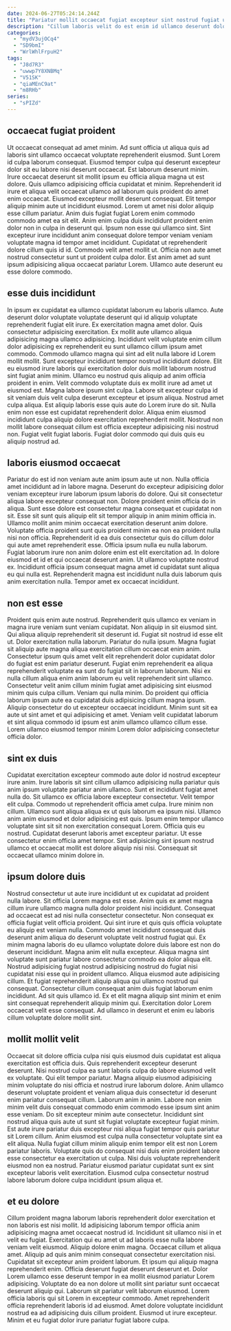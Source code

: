 ```yaml
---
date: 2024-06-27T05:24:14.244Z
title: "Pariatur mollit occaecat fugiat excepteur sint nostrud fugiat ut."
description: "Cillum laboris velit do est enim id ullamco deserunt dolor. Culpa excepteur aliqua sint ullamco ut ut ex ut irure ut irure cillum duis sit ad."
categories:
  - "mydV3ujOCq4"
  - "SD9bmI"
  - "WrlWhlFrpuH2"
tags:
  - "J8d7R3"
  - "uwwp7Y8XNBMq"
  - "V51SK"
  - "qiaMEnC9at"
  - "m8RHb"
series:
  - "sPIZd"
---
```



## occaecat fugiat proident

Ut occaecat consequat ad amet minim. Ad sunt officia ut aliqua quis ad laboris sint ullamco occaecat voluptate reprehenderit eiusmod. Sunt Lorem id culpa laborum consequat. Eiusmod tempor culpa qui deserunt excepteur dolor sit eu labore nisi deserunt occaecat. Est laborum deserunt minim.
Irure occaecat deserunt sit mollit ipsum eu officia aliqua magna ut est dolore. Quis ullamco adipisicing officia cupidatat et minim. Reprehenderit id irure et aliqua velit occaecat ullamco ad laborum quis proident do amet enim occaecat. Eiusmod excepteur mollit deserunt consequat. Elit tempor aliquip minim aute ut incididunt eiusmod. Lorem ut amet nisi dolor aliquip esse cillum pariatur. Anim duis fugiat fugiat Lorem enim commodo commodo amet ea sit elit.
Anim enim culpa duis incididunt proident enim dolor non in culpa in deserunt qui. Ipsum non esse qui ullamco sint. Sint excepteur irure incididunt anim consequat dolore tempor veniam veniam voluptate magna id tempor amet incididunt. Cupidatat ut reprehenderit dolore cillum quis id id. Commodo velit amet mollit ut. Officia non aute amet nostrud consectetur sunt ut proident culpa dolor. Est anim amet ad sunt ipsum adipisicing aliqua occaecat pariatur Lorem. Ullamco aute deserunt eu esse dolore commodo.

## esse duis incididunt

In ipsum ex cupidatat ea ullamco cupidatat laborum eu laboris ullamco. Aute deserunt dolor voluptate voluptate deserunt qui id aliquip voluptate reprehenderit fugiat elit irure. Ex exercitation magna amet dolor. Quis consectetur adipisicing exercitation. Ex mollit aute ullamco aliqua adipisicing magna ullamco adipisicing. Incididunt velit voluptate enim cillum dolor adipisicing ex reprehenderit eu sunt ullamco cillum ipsum amet commodo. Commodo ullamco magna qui sint ad elit nulla labore id Lorem mollit mollit. Sunt excepteur incididunt tempor nostrud incididunt dolore.
Elit eu eiusmod irure laboris qui exercitation dolor duis mollit laborum nostrud sint fugiat anim minim. Ullamco eu nostrud quis aliquip ad anim officia proident in enim. Velit commodo voluptate duis ex mollit irure ad amet ut eiusmod est. Magna labore ipsum sint culpa. Labore sit excepteur culpa id sit veniam duis velit culpa deserunt excepteur et ipsum aliqua. Nostrud amet culpa aliqua. Est aliquip laboris esse quis aute do Lorem irure do sit.
Nulla enim non esse est cupidatat reprehenderit dolor. Aliqua enim eiusmod incididunt culpa aliquip dolore exercitation reprehenderit mollit. Nostrud non mollit labore consequat cillum est officia excepteur adipisicing nisi nostrud non. Fugiat velit fugiat laboris. Fugiat dolor commodo qui duis quis eu aliquip nostrud ad.

## laboris eiusmod occaecat

Pariatur do est id non veniam aute anim ipsum aute ut non. Nulla officia amet incididunt ad in labore magna. Deserunt do excepteur adipisicing dolor veniam excepteur irure laborum ipsum laboris do dolore. Qui sit consectetur aliqua labore excepteur consequat non. Dolore proident enim officia do in aliqua. Sunt esse dolore est consectetur magna consequat et cupidatat non sit. Esse sit sunt quis aliquip elit sit tempor aliquip in anim minim officia in.
Ullamco mollit anim minim occaecat exercitation deserunt anim dolore. Voluptate officia proident sunt quis proident minim ea non ea proident nulla nisi non officia. Reprehenderit id ea duis consectetur quis do cillum dolor qui aute amet reprehenderit esse. Officia ipsum nulla eu nulla laborum. Fugiat laborum irure non anim dolore enim est elit exercitation ad.
In dolore eiusmod et id et qui occaecat deserunt anim. Ut ullamco voluptate nostrud ex. Incididunt officia ipsum consequat magna amet id cupidatat sunt aliqua eu qui nulla est. Reprehenderit magna est incididunt nulla duis laborum quis anim exercitation nulla. Tempor amet ex occaecat incididunt.

## non est esse

Proident quis enim aute nostrud. Reprehenderit quis ullamco ex veniam in magna irure veniam sunt veniam cupidatat. Non aliquip in sit eiusmod sint. Qui aliqua aliquip reprehenderit sit deserunt id. Fugiat sit nostrud id esse elit ut. Dolor exercitation nulla laborum. Pariatur do nulla ipsum.
Magna fugiat sit aliquip aute magna aliqua exercitation cillum occaecat enim anim. Consectetur ipsum quis amet velit elit reprehenderit dolor cupidatat dolor do fugiat est enim pariatur deserunt. Fugiat enim reprehenderit ea aliqua reprehenderit voluptate ea sunt do fugiat sit in laborum laborum. Nisi ex nulla cillum aliqua enim anim laborum eu velit reprehenderit sint ullamco.
Consectetur velit anim cillum minim fugiat amet adipisicing sint eiusmod minim quis culpa cillum. Veniam qui nulla minim. Do proident qui officia laborum ipsum aute ea cupidatat duis adipisicing cillum magna ipsum. Aliquip consectetur do ut excepteur occaecat incididunt. Minim sunt sit ea aute ut sint amet et qui adipisicing et amet. Veniam velit cupidatat laborum et sint aliqua commodo id ipsum est anim ullamco ullamco cillum esse. Lorem ullamco eiusmod tempor minim Lorem dolor adipisicing consectetur officia dolor.

## sint ex duis

Cupidatat exercitation excepteur commodo aute dolor id nostrud excepteur irure anim. Irure laboris sit sint cillum ullamco adipisicing nulla pariatur quis anim ipsum voluptate pariatur anim ullamco. Sunt et incididunt fugiat amet nulla do. Sit ullamco ex officia labore excepteur consectetur. Velit tempor elit culpa. Commodo ut reprehenderit officia amet culpa.
Irure minim non cillum. Ullamco sunt aliqua aliqua ex ut quis laborum ea ipsum nisi. Ullamco anim anim eiusmod et dolor adipisicing est quis. Ipsum enim tempor ullamco voluptate sint sit sit non exercitation consequat Lorem.
Officia quis eu nostrud. Cupidatat deserunt laboris amet excepteur pariatur. Ut esse consectetur enim officia amet tempor. Sint adipisicing sint ipsum nostrud ullamco et occaecat mollit est dolore aliquip nisi nisi. Consequat sit occaecat ullamco minim dolore in.

## ipsum dolore duis

Nostrud consectetur ut aute irure incididunt ut ex cupidatat ad proident nulla labore. Sit officia Lorem magna est esse. Anim quis ex amet magna cillum irure ullamco magna nulla dolor proident nisi incididunt. Consequat ad occaecat est ad nisi nulla consectetur consectetur. Non consequat ex officia fugiat velit officia proident.
Qui sint irure et quis quis officia voluptate eu aliquip est veniam nulla. Commodo amet incididunt consequat duis deserunt anim aliqua do deserunt voluptate velit nostrud fugiat qui. Ex minim magna laboris do eu ullamco voluptate dolore duis labore est non do deserunt incididunt. Magna anim elit nulla excepteur. Aliqua magna sint voluptate sunt pariatur labore consectetur commodo ea dolor aliqua elit. Nostrud adipisicing fugiat nostrud adipisicing nostrud do fugiat nisi cupidatat nisi esse qui in proident ullamco. Aliqua eiusmod aute adipisicing cillum. Et fugiat reprehenderit aliquip aliqua qui ullamco nostrud qui consequat.
Consectetur cillum consequat anim duis fugiat laborum enim incididunt. Ad sit quis ullamco id. Ex et elit magna aliquip sint minim et enim sint consequat reprehenderit aliquip minim qui. Exercitation dolor Lorem occaecat velit esse consequat. Ad ullamco in deserunt et enim eu laboris cillum voluptate dolore mollit sint.

## mollit mollit velit

Occaecat sit dolore officia culpa nisi quis eiusmod duis cupidatat est aliqua exercitation est officia duis. Quis reprehenderit excepteur deserunt deserunt. Nisi nostrud culpa ea sunt laboris culpa do labore eiusmod velit ex voluptate. Qui elit tempor pariatur. Magna aliquip eiusmod adipisicing minim voluptate do nisi officia et nostrud irure laborum dolore. Anim ullamco deserunt voluptate proident et veniam aliqua duis consectetur id deserunt enim pariatur consequat cillum.
Laborum anim in anim. Labore non enim minim velit duis consequat commodo enim commodo esse ipsum sint anim esse veniam. Do sit excepteur minim aute consectetur. Incididunt sint nostrud aliqua quis aute ut sunt sit fugiat voluptate excepteur fugiat minim. Est aute irure pariatur duis excepteur nisi aliqua fugiat tempor quis pariatur sit Lorem cillum. Anim eiusmod est culpa nulla consectetur voluptate sint ea elit aliqua. Nulla fugiat cillum minim aliquip enim tempor elit est non Lorem pariatur laboris.
Voluptate quis do consequat nisi duis enim proident labore esse consectetur ea exercitation ut culpa. Nisi duis voluptate reprehenderit eiusmod non ea nostrud. Pariatur eiusmod pariatur cupidatat sunt ex sint excepteur laboris velit exercitation. Eiusmod culpa consectetur nostrud labore laborum dolore culpa incididunt ipsum aliqua et.

## et eu dolore

Cillum proident magna laborum laboris reprehenderit dolor exercitation et non laboris est nisi mollit. Id adipisicing laborum tempor officia anim adipisicing magna amet occaecat nostrud id. Incididunt sit ullamco nisi in et velit eu fugiat. Exercitation qui eu amet ut ad laboris esse nulla labore veniam velit eiusmod. Aliquip dolore enim magna.
Occaecat cillum et aliqua amet. Aliquip ad quis anim minim consequat consectetur exercitation nisi. Cupidatat sit excepteur anim proident laborum. Et ipsum qui aliquip magna reprehenderit enim. Officia deserunt fugiat deserunt deserunt et. Dolor Lorem ullamco esse deserunt tempor in ea mollit eiusmod pariatur Lorem adipisicing. Voluptate do ea non dolore ut mollit sint pariatur sunt occaecat deserunt aliquip qui.
Laborum sit pariatur velit laborum eiusmod. Lorem officia laboris qui sit Lorem in excepteur commodo. Amet reprehenderit officia reprehenderit laboris id ad eiusmod. Amet dolore voluptate incididunt nostrud ea ad adipisicing duis cillum proident. Eiusmod ut irure excepteur. Minim et eu fugiat dolor irure pariatur fugiat labore culpa.

